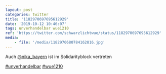 ```yaml
---
layout: post
categories: twitter
title: '1182970697695612929'
date: '2019-10-12 10:46:07'
tags: unverhandelbar wue1210
ref: 'https://twitter.com/schwarzlichtwue/status/1182970697695612929'
media:
    - file: '/media/1182970680784162816.jpg'
---
```

Auch [@nika_bayern](https://twitter.com/nika_bayern) ist im Solidarityblock vertreten

[#unverhandelbar](/t/unverhandelbar) [#wue1210](/t/wue1210)  